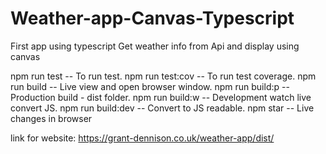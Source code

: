 # Weather-app-Canvas-Typescript

First app using typescript
Get weather info from Api and display using canvas

npm run test -- To run test.
npm run test:cov -- To run test coverage.
npm run build -- Live view and open browser window.
npm run build:p -- Production build - dist folder.
npm run build:w -- Development watch live convert JS.
npm run build:dev -- Convert to JS readable.
npm star -- Live changes in browser

link for website: https://grant-dennison.co.uk/weather-app/dist/
